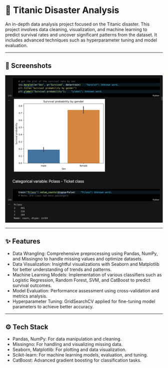 # 🚢 Titanic Disaster Analysis

An in-depth data analysis project focused on the Titanic disaster. This project involves data cleaning, visualization, and machine learning to predict survival rates and uncover significant patterns from the dataset. It includes advanced techniques such as hyperparameter tuning and model evaluation.

---

## 📸 Screenshots

![Project](titanic_disaster_analysis.png)

---

## ✨ Features

- Data Wrangling: Comprehensive preprocessing using Pandas, NumPy, and Missingno to handle missing values and optimize datasets.
- Data Visualization: Insightful visualizations with Seaborn and Matplotlib for better understanding of trends and patterns.
- Machine Learning Models: Implementation of various classifiers such as Logistic Regression, Random Forest, SVM, and CatBoost to predict survival outcomes.
- Model Evaluation: Performance assessment using cross-validation and metrics analysis.
- Hyperparameter Tuning: GridSearchCV applied for fine-tuning model parameters to achieve better accuracy.

---

## ⚙️ Tech Stack

- Pandas, NumPy: For data manipulation and cleaning.
- Missingno: For handling and visualizing missing data.
- Seaborn, Matplotlib: For plotting and data visualization.
- Scikit-learn: For machine learning models, evaluation, and tuning.
- CatBoost: Advanced gradient boosting for classification tasks.
